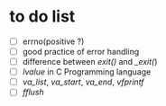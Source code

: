 # to do list
- [ ] errno(positive ?)
- [ ] good practice of error handling
- [ ] difference between *exit()* and *_exit(*)
- [ ] *lvalue* in C Programming language
- [ ] *va_list*, *va_start*, *va_end*, *vfprintf*
- [ ] *fflush*

